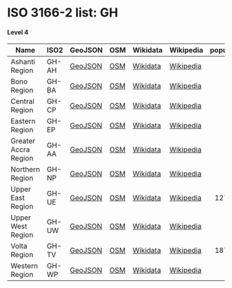 # ISO 3166-2 list: GH


#### Level 4
Name | ISO2 | GeoJSON | OSM | Wikidata | Wikipedia | population 
--- | --- | --- | --- | --- | --- | --: 
Ashanti Region | GH-AH | [GeoJSON](../../export/geojson/q7/iso2/GH/GH-AH.geojson) | [OSM](https://www.openstreetmap.org/relation/3330249) | [Wikidata](https://www.wikidata.org/wiki/Q398417) | [Wikipedia](http://en.wikipedia.org/wiki/en%3AAshanti%20Region) | 
Bono Region | GH-BA | [GeoJSON](../../export/geojson/q7/iso2/GH/GH-BA.geojson) | [OSM](https://www.openstreetmap.org/relation/3329833) | [Wikidata](https://www.wikidata.org/wiki/Q64685186) | [Wikipedia](http://en.wikipedia.org/wiki/en%3ABono%20Region) | 
Central Region | GH-CP | [GeoJSON](../../export/geojson/q7/iso2/GH/GH-CP.geojson) | [OSM](https://www.openstreetmap.org/relation/3330281) | [Wikidata](https://www.wikidata.org/wiki/Q846323) | [Wikipedia](http://en.wikipedia.org/wiki/en%3ACentral%20Region) | 
Eastern Region | GH-EP | [GeoJSON](../../export/geojson/q7/iso2/GH/GH-EP.geojson) | [OSM](https://www.openstreetmap.org/relation/3498733) | [Wikidata](https://www.wikidata.org/wiki/Q405670) | [Wikipedia](http://en.wikipedia.org/wiki/en%3AEastern%20Region) | 
Greater Accra Region | GH-AA | [GeoJSON](../../export/geojson/q7/iso2/GH/GH-AA.geojson) | [OSM](https://www.openstreetmap.org/relation/1991849) | [Wikidata](https://www.wikidata.org/wiki/Q431729) | [Wikipedia](http://en.wikipedia.org/wiki/en%3AGreater%20Accra%20Region) | 
Northern Region | GH-NP | [GeoJSON](../../export/geojson/q7/iso2/GH/GH-NP.geojson) | [OSM](https://www.openstreetmap.org/relation/3498732) | [Wikidata](https://www.wikidata.org/wiki/Q502215) | [Wikipedia](http://en.wikipedia.org/wiki/en%3ANorthern%20Region) | 
Upper East Region | GH-UE | [GeoJSON](../../export/geojson/q7/iso2/GH/GH-UE.geojson) | [OSM](https://www.openstreetmap.org/relation/3327998) | [Wikidata](https://www.wikidata.org/wiki/Q712828) | [Wikipedia](http://en.wikipedia.org/wiki/en%3AUpper%20East%20Region) | 1273700
Upper West Region | GH-UW | [GeoJSON](../../export/geojson/q7/iso2/GH/GH-UW.geojson) | [OSM](https://www.openstreetmap.org/relation/3328013) | [Wikidata](https://www.wikidata.org/wiki/Q715805) | [Wikipedia](http://en.wikipedia.org/wiki/en%3AUpper%20West%20Region) | 
Volta Region | GH-TV | [GeoJSON](../../export/geojson/q7/iso2/GH/GH-TV.geojson) | [OSM](https://www.openstreetmap.org/relation/3328699) | [Wikidata](https://www.wikidata.org/wiki/Q712832) | [Wikipedia](http://en.wikipedia.org/wiki/en%3AVolta%20Region) | 1878316
Western Region | GH-WP | [GeoJSON](../../export/geojson/q7/iso2/GH/GH-WP.geojson) | [OSM](https://www.openstreetmap.org/relation/3498734) | [Wikidata](https://www.wikidata.org/wiki/Q870155) | [Wikipedia](http://en.wikipedia.org/wiki/en%3AWestern%20Region%20%28Ghana%29) | 
